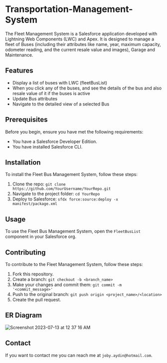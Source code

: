 # Transportation-Management-System

The Fleet Management System is a Salesforce application developed with Lightning Web Components (LWC) and Apex. It is designed to manage a fleet of Buses (including their attributes like name, year, maximum capacity, odometer reading, and the current resale value and images), Garage and Maintenance.

## Features

- Display a list of buses with LWC (fleetBusList)
- When you click any of the buses, and see the details of the bus and also resale value of it if the buses is active
- Update Bus attributes
- Navigate to the detailed view of a selected Bus

## Prerequisites

Before you begin, ensure you have met the following requirements:
- You have a Salesforce Developer Edition.
- You have installed Salesforce CLI.

## Installation

To install the Fleet Bus Management System, follow these steps:

1. Clone the repo: `git clone https://github.com/YourUsername/YourRepo.git`
2. Navigate to the project folder: `cd YourRepo`
3. Deploy to Salesforce: `sfdx force:source:deploy -x manifest/package.xml`

## Usage 

To use the Fleet Bus Management System, open the `FleetBusList` component in your Salesforce org.

## Contributing

To contribute to the Fleet Management System, follow these steps:

1. Fork this repository.
2. Create a branch: `git checkout -b <branch_name>`
3. Make your changes and commit them: `git commit -m '<commit_message>'`
4. Push to the original branch: `git push origin <project_name>/<location>`
5. Create the pull request.

## ER Diagram
![Screenshot 2023-07-13 at 12 37 16 AM](https://github.com/eyup-aydin/FleetManagement/assets/41606948/6f1d9372-6d08-4e59-906f-0b301a661d95)

## Contact

If you want to contact me you can reach me at `joby.aydin@hotmail.com`.
